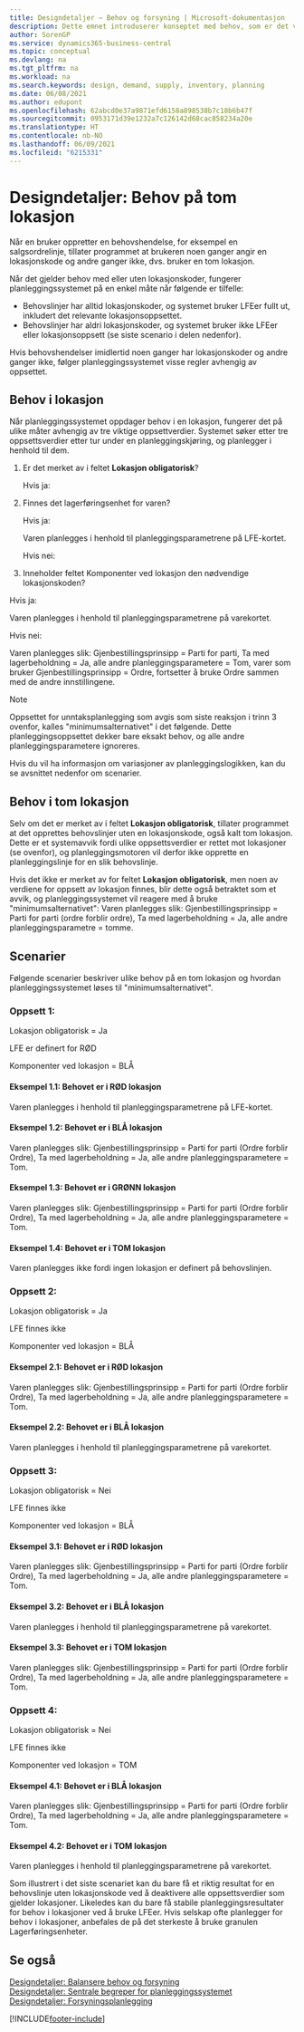 ```yaml
---
title: Designdetaljer – Behov og forsyning | Microsoft-dokumentasjon
description: Dette emnet introduserer konseptet med behov, som er det vanlige uttrykket som brukes for alle typer bruttobehov, for eksempel en salgsordre og komponentbehov fra en produksjonsordre.
author: SorenGP
ms.service: dynamics365-business-central
ms.topic: conceptual
ms.devlang: na
ms.tgt_pltfrm: na
ms.workload: na
ms.search.keywords: design, demand, supply, inventory, planning
ms.date: 06/08/2021
ms.author: edupont
ms.openlocfilehash: 62abcd0e37a9871efd6158a898538b7c18b6b47f
ms.sourcegitcommit: 0953171d39e1232a7c126142d68cac858234a20e
ms.translationtype: HT
ms.contentlocale: nb-NO
ms.lasthandoff: 06/09/2021
ms.locfileid: "6215331"
---
```

# <a name="design-details-demand-at-blank-location"></a>Designdetaljer: Behov på tom lokasjon
Når en bruker oppretter en behovshendelse, for eksempel en salgsordrelinje, tillater programmet at brukeren noen ganger angir en lokasjonskode og andre ganger ikke, dvs. bruker en tom lokasjon.

Når det gjelder behov med eller uten lokasjonskoder, fungerer planleggingssystemet på en enkel måte når følgende er tilfelle:

- Behovslinjer har alltid lokasjonskoder, og systemet bruker LFEer fullt ut, inkludert det relevante lokasjonsoppsettet.
- Behovslinjer har aldri lokasjonskoder, og systemet bruker ikke LFEer eller lokasjonsoppsett (se siste scenario i delen nedenfor).

Hvis behovshendelser imidlertid noen ganger har lokasjonskoder og andre ganger ikke, følger planleggingssystemet visse regler avhengig av oppsettet.

## <a name="demand-at-location"></a>Behov i lokasjon
Når planleggingssystemet oppdager behov i en lokasjon, fungerer det på ulike måter avhengig av tre viktige oppsettverdier. Systemet søker etter tre oppsettsverdier etter tur under en planleggingskjøring, og planlegger i henhold til dem.

1. Er det merket av i feltet **Lokasjon obligatorisk**?

    Hvis ja:

2. Finnes det lagerføringsenhet for varen?

    Hvis ja:

    Varen planlegges i henhold til planleggingsparametrene på LFE-kortet.

    Hvis nei:

3. Inneholder feltet Komponenter ved lokasjon den nødvendige lokasjonskoden?

  Hvis ja:

  Varen planlegges i henhold til planleggingsparametrene på varekortet.

  Hvis nei:

  Varen planlegges slik: Gjenbestillingsprinsipp = Parti for parti, Ta med lagerbeholdning = Ja, alle andre planleggingsparametere = Tom, varer som bruker Gjenbestillingsprinsipp = Ordre, fortsetter å bruke Ordre sammen med de andre innstillingene.

> [!NOTE]
> Oppsettet for unntaksplanlegging som avgis som siste reaksjon i trinn 3 ovenfor, kalles "minimumsalternativet" i det følgende. Dette planleggingsoppsettet dekker bare eksakt behov, og alle andre planleggingsparametere ignoreres.

Hvis du vil ha informasjon om variasjoner av planleggingslogikken, kan du se avsnittet nedenfor om scenarier.

## <a name="demand-at-blank-location"></a>Behov i tom lokasjon
Selv om det er merket av i feltet **Lokasjon obligatorisk**, tillater programmet at det opprettes behovslinjer uten en lokasjonskode, også kalt tom lokasjon. Dette er et systemavvik fordi ulike oppsettsverdier er rettet mot lokasjoner (se ovenfor), og planleggingsmotoren vil derfor ikke opprette en planleggingslinje for en slik behovslinje.

Hvis det ikke er merket av for feltet **Lokasjon obligatorisk**, men noen av verdiene for oppsett av lokasjon finnes, blir dette også betraktet som et avvik, og planleggingssystemet vil reagere med å bruke "minimumsalternativet": Varen planlegges slik: Gjenbestillingsprinsipp = Parti for parti (ordre forblir ordre), Ta med lagerbeholdning = Ja, alle andre planleggingsparametre = tomme.

## <a name="scenarios"></a>Scenarier
Følgende scenarier beskriver ulike behov på en tom lokasjon og hvordan planleggingssystemet løses til "minimumsalternativet".

### <a name="setup-1"></a>Oppsett 1:
Lokasjon obligatorisk = Ja

LFE er definert for RØD

Komponenter ved lokasjon = BLÅ

#### <a name="case-11-demand-is-at-red-location"></a>Eksempel 1.1: Behovet er i RØD lokasjon
Varen planlegges i henhold til planleggingsparametrene på LFE-kortet.

#### <a name="case-12-demand-is-at-blue-location"></a>Eksempel 1.2: Behovet er i BLÅ lokasjon
Varen planlegges slik: Gjenbestillingsprinsipp = Parti for parti (Ordre forblir Ordre), Ta med lagerbeholdning = Ja, alle andre planleggingsparametere = Tom.

#### <a name="case-13-demand-is-at-green-location"></a>Eksempel 1.3: Behovet er i GRØNN lokasjon
Varen planlegges slik: Gjenbestillingsprinsipp = Parti for parti (Ordre forblir Ordre), Ta med lagerbeholdning = Ja, alle andre planleggingsparametere = Tom.

#### <a name="case-14-demand-is-at-blank-location"></a>Eksempel 1.4: Behovet er i TOM lokasjon
Varen planlegges ikke fordi ingen lokasjon er definert på behovslinjen.

### <a name="setup-2"></a>Oppsett 2:
Lokasjon obligatorisk = Ja

LFE finnes ikke

Komponenter ved lokasjon = BLÅ

#### <a name="case-21-demand-is-at-red-location"></a>Eksempel 2.1: Behovet er i RØD lokasjon
Varen planlegges slik: Gjenbestillingsprinsipp = Parti for parti (Ordre forblir Ordre), Ta med lagerbeholdning = Ja, alle andre planleggingsparametere = Tom.

#### <a name="case-22-demand-is-at-blue-location"></a>Eksempel 2.2: Behovet er i BLÅ lokasjon
Varen planlegges i henhold til planleggingsparametrene på varekortet.

### <a name="setup-3"></a>Oppsett 3:
Lokasjon obligatorisk = Nei

LFE finnes ikke

Komponenter ved lokasjon = BLÅ

#### <a name="case-31-demand-is-at-red-location"></a>Eksempel 3.1: Behovet er i RØD lokasjon
Varen planlegges slik: Gjenbestillingsprinsipp = Parti for parti (Ordre forblir Ordre), Ta med lagerbeholdning = Ja, alle andre planleggingsparametere = Tom.

#### <a name="case-32-demand-is-at-blue-location"></a>Eksempel 3.2: Behovet er i BLÅ lokasjon
Varen planlegges i henhold til planleggingsparametrene på varekortet.

#### <a name="case-33-demand-is-at-blank-location"></a>Eksempel 3.3: Behovet er i TOM lokasjon
Varen planlegges slik: Gjenbestillingsprinsipp = Parti for parti (Ordre forblir Ordre), Ta med lagerbeholdning = Ja, alle andre planleggingsparametere = Tom.

### <a name="setup-4"></a>Oppsett 4:
Lokasjon obligatorisk = Nei

LFE finnes ikke

Komponenter ved lokasjon = TOM

#### <a name="case-41-demand-is-at-blue-location"></a>Eksempel 4.1: Behovet er i BLÅ lokasjon
Varen planlegges slik: Gjenbestillingsprinsipp = Parti for parti (Ordre forblir Ordre), Ta med lagerbeholdning = Ja, alle andre planleggingsparametere = Tom.

#### <a name="case-42-demand-is-at-blank-location"></a>Eksempel 4.2: Behovet er i TOM lokasjon
Varen planlegges i henhold til planleggingsparametrene på varekortet.

Som illustrert i det siste scenariet kan du bare få et riktig resultat for en behovslinje uten lokasjonskode ved å deaktivere alle oppsettsverdier som gjelder lokasjoner. Likeledes kan du bare få stabile planleggingsresultater for behov i lokasjoner ved å bruke LFEer. Hvis selskap ofte planlegger for behov i lokasjoner, anbefales de på det sterkeste å bruke granulen Lagerføringsenheter.

## <a name="see-also"></a>Se også  
[Designdetaljer: Balansere behov og forsyning](design-details-balancing-demand-and-supply.md)   
[Designdetaljer: Sentrale begreper for planleggingssystemet](design-details-central-concepts-of-the-planning-system.md)   
[Designdetaljer: Forsyningsplanlegging](design-details-supply-planning.md)


[!INCLUDE[footer-include](includes/footer-banner.md)]